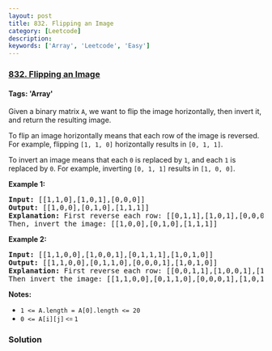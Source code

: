 ```yaml
---
layout: post
title: 832. Flipping an Image
category: [Leetcode]
description: 
keywords: ['Array', 'Leetcode', 'Easy']
---
```

### [832. Flipping an Image](https://leetcode.com/problems/flipping-an-image)

#### Tags: 'Array'

<div class="content__u3I1 question-content__JfgR"><div><p>Given a binary matrix <code>A</code>, we want to flip the image horizontally, then invert it, and return the resulting image.</p>
<p>To flip an image horizontally means that each row of the image is reversed.  For example, flipping <code>[1, 1, 0]</code> horizontally results in <code>[0, 1, 1]</code>.</p>
<p>To invert an image means that each <code>0</code> is replaced by <code>1</code>, and each <code>1</code> is replaced by <code>0</code>. For example, inverting <code>[0, 1, 1]</code> results in <code>[1, 0, 0]</code>.</p>
<p><strong>Example 1:</strong></p>
<pre><strong>Input: </strong>[[1,1,0],[1,0,1],[0,0,0]]
<strong>Output: </strong>[[1,0,0],[0,1,0],[1,1,1]]
<strong>Explanation:</strong> First reverse each row: [[0,1,1],[1,0,1],[0,0,0]].
Then, invert the image: [[1,0,0],[0,1,0],[1,1,1]]
</pre>
<p><strong>Example 2:</strong></p>
<pre><strong>Input: </strong>[[1,1,0,0],[1,0,0,1],[0,1,1,1],[1,0,1,0]]
<strong>Output: </strong>[[1,1,0,0],[0,1,1,0],[0,0,0,1],[1,0,1,0]]
<strong>Explanation:</strong> First reverse each row: [[0,0,1,1],[1,0,0,1],[1,1,1,0],[0,1,0,1]].
Then invert the image: [[1,1,0,0],[0,1,1,0],[0,0,0,1],[1,0,1,0]]
</pre>
<p><strong>Notes:</strong></p>
<ul>
<li><code>1 &lt;= A.length = A[0].length &lt;= 20</code></li>
<li><code>0 &lt;= A[i][j]<font face="sans-serif, Arial, Verdana, Trebuchet MS"> &lt;= </font>1</code></li>
</ul>
</div></div>

### Solution

